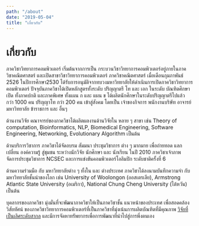 ```yaml
---
path: "/about"
date: "2019-05-04"
title: "เกี่ยวกับ"
---
```


# เกี่ยวกับ

ภาควิชาวิทยาการคอมพิวเตอร์ เริ่มต้นจากการเป็น กระบวนวิชาวิทยาการคอมพิวเตอร์อยู่ภายในภาควิชาคณิตศาสตร์ และเปิดสาขาวิชาวิทยาการคอมพิวเตอร์ ภาควิชาคณิตศาสตร์ เมื่อเดือนกุมภาพันธ์ 2526 ในปีการศึกษา2530 ได้รับการอนุมัติจากทบวงมหาวิทยาลัยให้ดำเนินการเปิดภาควิชาวิทยาการคอมพิวเตอร์ ปัจจุบันภาควิชาได้เปิดหลักสูตรทั้งระดับ ปริญญาตรี โท และ เอก ในระดับ บัณฑิตศึกษาเปิด ทั้งภาคปกติ และภาคพิเศษ ทั้งแผน ก และ แผน ข ได้ผลิตนักศึกษาในระดับปริญญาตรีไปแล้ว กว่า 1000 คน ปริญญาโท กว่า 200 คน เข้าสู่สังคม โดยเป็น เจ้าของกิจการ พนักงานบริษัท อาจารย์ มหาวิทยาลัย ข้าราชการ และ อื่นๆ

ด้านงานวิจัย คณาจารย์ของภาควิชาได้ผลิตผลงานด้านวิจัยใน หลาย ๆ สาขา เช่น Theory of computation, Bioinformatics, NLP, Biomedical Engineering, Software Engineering, Networking, Evolutionary Algorithm เป็นต้น

ด้านบริการวิชาการ ภาควิชาได้จัดอบรม สัมมนา ประชุมวิชาการ ต่าง ๆ มากมาย เพื่อถ่ายทอด แลกเปลี่ยน องค์ความรู้ สู่ชุมชน ระหว่างนักวิจัย นักศึกษา และ นักเรียน ในปี 2010 ภาควิชาเจ้าภาพจัดการประชุมวิชาการ NCSEC และการแข่งขันคอมพิวเตอร์โอลิมปิก ระดับชาติครั้งที่ 6

ด้านความร่วมมือ กับ มหาวิทยาลัยต่าง ๆ ทั้งใน และ ต่างประเทศ ภาควิชาได้ลงนามบันทึกความจำ กับมหาวิทยาลัยชั้นนำของโลก เช่น University of Woolongon (ออสเตรเลีย), Armstrong Atlantic State University (อเมริกา), National Chung Cheng University (ไต้หวัน) เป็นต้น

บุคลากรของภาควิชา มุ่งมั่นที่จะพัฒนาภาควิชาให้เป็นภาควิชาชั้น แนวหน้าของประเทศ เพื่อสอดคล้องวิสัยทัศน์ ของภาควิชาวิทยาการคอมพิวเตอร์ที่เป็นภาควิชาที่มุ่งเน้นการผลิตบัณฑิตที่มีคุณภาพ [วิจัยที่เป็นเลิศระดับสากล](google.com) และมีการจัดหาทรัพยากรเพื่อการพัฒนาที่นำไปสู่การพึ่งตนเอง
